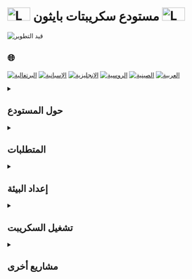 # <img src="https://cdn-icons-png.flaticon.com/128/1822/1822921.png" alt="Logo" width="52" height="30" /> مستودع سكريبتات بايثون <img src="https://cdn-icons-png.flaticon.com/128/1822/1822921.png" alt="Logo" width="52" height="30" />

![قيد التطوير](https://img.shields.io/badge/الحالة-قيد%20التطوير-yellow)

## 🌐 
[![البرتغالية](https://img.shields.io/badge/Português-green)](https://github.com/SamuelRocha91/trybeIsNotGoogle/blob/main/README.md)
[![الإسبانية](https://img.shields.io/badge/Español-yellow)](https://github.com/SamuelRocha91/trybeIsNotGoogle/blob/main/README_es.md)
[![الإنجليزية](https://img.shields.io/badge/English-blue)](https://github.com/SamuelRocha91/trybeIsNotGoogle/blob/main/README_en.md)
[![الروسية](https://img.shields.io/badge/Russian-lightgrey)](https://github.com/SamuelRocha91/trybeIsNotGoogle/blob/main/README_ru.md)
[![الصينية](https://img.shields.io/badge/Chinese-red)](https://github.com/SamuelRocha91/trybeIsNotGoogle/blob/main/README_ch.md)
[![العربية](https://img.shields.io/badge/Arabic-orange)](https://github.com/SamuelRocha91/trybeIsNotGoogle/blob/main/README_ar.md)

<details>
<summary> 
  <h2>
    حول المستودع
  </h2>
</summary>

هذا المستودع يحتوي على سكريبتات بايثون قيد التطوير. حاليًا، يتضمن المستودع سكريبت يستخدم Selenium WebDriver للتفاعل مع صفحات الويب.

</details>

<details>
<summary><h2>المتطلبات</h2></summary>

قبل تشغيل السكريبت، تحتاج إلى تثبيت بعض المتطلبات الأساسية:

- بايثون 3.x
- Pip (مدير حزم بايثون)
- [جوجل كروم](https://www.google.com/chrome/) (أو أي متصفح آخر متوافق مع Selenium WebDriver)
- [ChromeDriver](https://sites.google.com/chromium.org/driver/) (إذا لم تستخدم `webdriver_manager`)

</details>

<details>
<summary><h2>إعداد البيئة</h2></summary>

1. **استنساخ المستودع:**

   ```bash
   git clone https://github.com/usuario/repo.git
   cd repo
   ```

2. **إنشاء ملف `.env` في جذر المشروع** مع تحديد موقع الملف الثنائي للمتصفح:

   ```env
   CHROME_BINARY_LOCATION=/المسار/إلى/جوجل/كروم
   ```

   **ملاحظة:** تأكد من استبدال `/المسار/إلى/جوجل/كروم` بالمسار الفعلي للملف الثنائي للمتصفح على جهازك.

3. **تثبيت تبعيات المشروع:**

   ```bash
   pip install -r requirements.txt
   ```

   يجب أن يحتوي ملف `requirements.txt` على المكتبات التالية:

   ```
   selenium
   webdriver-manager
   python-dotenv
   ```

   يمكنك إنشاء هذا الملف باستخدام الأمر التالي:

   ```bash
   pip freeze > requirements.txt
   ```

</details>

<details>
<summary><h2>تشغيل السكريبت</h2></summary>

1. **قم بتشغيل سكريبت بايثون:**

   ```bash
   python3 /المسار/إلى/سكريبتك/vagas.py
   ```

   تأكد من تعديل مسار السكريبت حسب الحاجة.

</details>

<details>
<summary><h2>مشاريع أخرى</h2></summary>

-  [طلبات المطعم](https://github.com/SamuelRocha91/restaurantOrders/blob/main/README_ar.md)
-  [الخوارزميات](https://github.com/SamuelRocha91/Algorithms/blob/main/README_ar.md)
-  [Trybe ليس جوجل](https://github.com/SamuelRocha91/trybeIsNotGoogle/blob/main/README_ar.md)

</details>